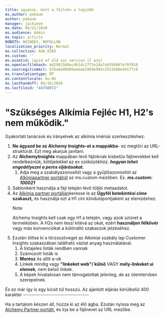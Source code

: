 ```yaml
---
title: ugyanaz, mint a fájlnév a legjobb
ms.author: pebaum
author: pebaum
manager: jackiesm
ms.date: 04/21/2020
ms.audience: Admin
ms.topic: article
ROBOTS: NOINDEX, NOFOLLOW
localization_priority: Normal
ms.collection: Adm_O365
ms.custom: ''
ms.assetid: (guid of old soc version if any)
ms.openlocfilehash: bd2901580acdb1dc17f3e14a7a9356b07e70f910
ms.sourcegitcommit: bf6a0e80d09aebae19b9e993c2552b88e49177c9
ms.translationtype: MT
ms.contentlocale: hu-HU
ms.lasthandoff: 06/16/2020
ms.locfileid: "44750972"
---
```

# <a name="required-alchemy-header-h1-h2s-dont-work"></a>"Szükséges Alkímia Fejléc H1, H2's nem működik."
Gyakorlati tanácsok és irányelvek az alkímia iméniai szerkesztéshez:

1. **Ne ágyazd be az Alchemy Insights-ot a mappákba**- ez megtöri az URL-struktúrát. Ezt meg akarjuk javítani.
1. Az **AlchemyInsights** mappában lévő fájloknak kisbetűs fájlnevekkel kell rendelkezniük, kötőjelekkel az ex szóközökhöz. ***hogyan lehet engedélyezni a peres eljárásokat.***
    1. Adja meg a szabályazonosítót vagy a gyűjtőazonosítót az [Alkímiapartner portálról](https://alchemyportal.azurewebsites.net) az ms.custom mezőben. Ex. ***ms.custom: 100021***
1. Sablonként használja a fájl tetején lévő többi metaadatot.
1. Az [Alkímia partner portálján](https://alchemyportal.azurewebsites.net)keresse le az **Ügyfél betekintési címe szakaszt,** és használja ezt a H1 cím kiindulópontjaként az elemzéshez. 
    > [!NOTE]
    > Alchemy Insights kell csak egy H1 a tetején, vagy azok szünet a termelésben. A H2s nem teszi kitévá az okat, ezért **használjon félkövér** vagy más konvenciókat a különálló szakaszok jelzéséhez.
1. Ezután töltse ki a törzsszöveget az Alkímiai szabály lap Customer Insights szakaszában található vázlat anyag használatával.
    1. A listajeles listák rendben vannak
    1. Számozott listák is
    1. **Merész** és *dőlt* a-ok
    1. Linkek mindig vagy **"linkeket web"/ külső** VAGY **mély-linkeket ui elemek**, nem belső linkek.
    1. A képek hivatalosan nem támogatottak jelenleg, de az ütemtervben szerepelnek.

És ez már így is egy kicsit túl hosszú. Az ajánlott eljárás körülbelül 400 karakter ---------------------------------

Ha a tartalom készen áll, húzza ki az élő ágba. Ezután nyissa meg az [Alchemy Partner portált,](https://alchemyportal.azurewebsites.net) és írja be a fájlnevet az URL mezőbe. 